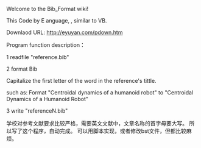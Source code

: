 Welcome to the Bib_Format wiki!

This Code by E anguage, , similar to VB.

Downlaod URL: http://eyuyan.com/pdown.htm

Program function description：

1 readfile "reference.bib"

2 format Bib

Capitalize the first letter of the word in the reference's tittle.

such as: Format "Centroidal dynamics of a humanoid robot" to "Centroidal Dynamics of a Humanoid Robot"

3 write "referenceN.bib"

学校对参考文献要求比较严格，需要英文文献中，文章名称的首字母要大写。 所以写了这个程序，自动完成。 可以用脚本实现，或者修改bst文件，但都比较麻烦。